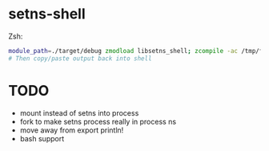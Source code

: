 # setns-shell


Zsh:

```zsh
module_path=./target/debug zmodload libsetns_shell; zcompile -ac /tmp/full.zwc; setns_shell <PID 1 of container> /tmp/full.zwc
# Then copy/paste output back into shell
```


# TODO
- mount instead of setns into process
- fork to make setns process really in process ns
- move away from export println!
- bash support
